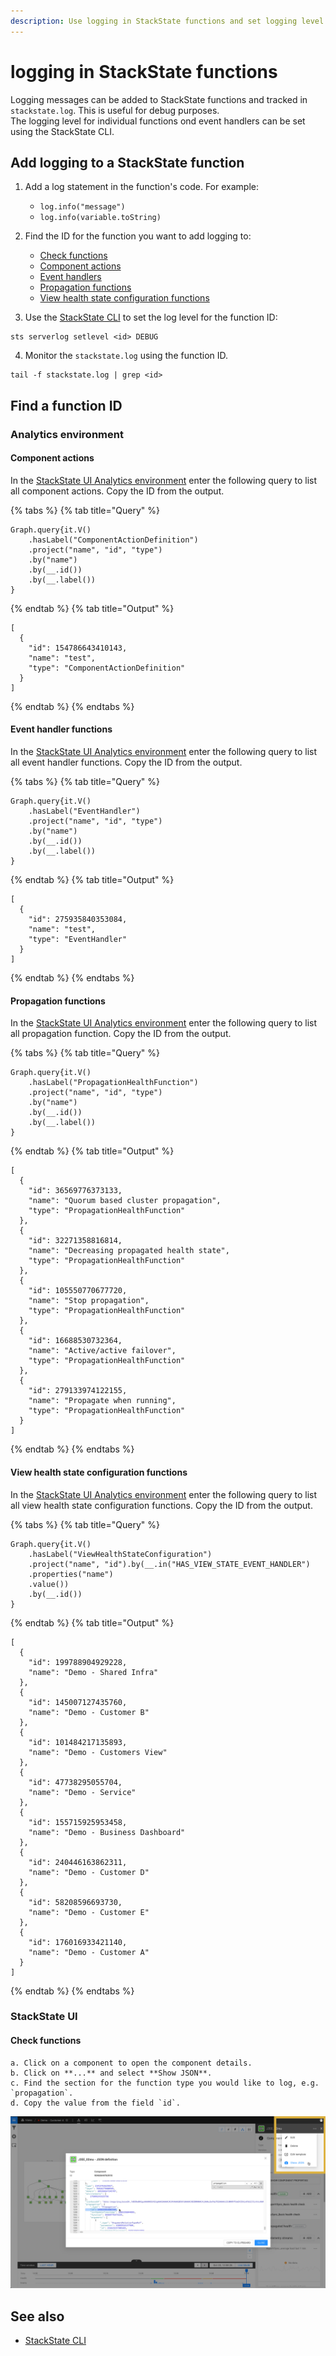 ```yaml
---
description: Use logging in StackState functions and set logging level
---
```


# logging in StackState functions

Logging messages can be added to StackState functions and tracked in `stackstate.log`. This is useful for debug purposes.  
The logging level for individual functions ond event handlers can be set using the StackState CLI.

## Add logging to a StackState function

1. Add a log statement in the function's code. For example:
    - `log.info("message")`
    - `log.info(variable.toString)`

2. Find the ID for the function you want to add logging to:
    - [Check functions](#check-functions)
    - [Component actions](#component-actions)
    - [Event handlers](#event-handlers)
    - [Propagation functions](#propagation-functions)
    - [View health state configuration functions](#view-health-state-configuration-functions)

3. Use the [StackState CLI](/setup/cli.md) to set the log level for the function ID:
```
sts serverlog setlevel <id> DEBUG
```

4. Monitor the `stackstate.log` using the function ID.
```
tail -f stackstate.log | grep <id>
```

## Find a function ID

### Analytics environment

#### Component actions

In the [StackState UI Analytics environment]() enter the following query to list all component actions. Copy the ID from the output.

{% tabs %}
{% tab title="Query" %}
```
Graph.query{it.V()
    .hasLabel("ComponentActionDefinition")
    .project("name", "id", "type")
    .by("name")
    .by(__.id())
    .by(__.label())
}
```
{% endtab %}
{% tab title="Output" %}
```
[
  {
    "id": 154786643410143,
    "name": "test",
    "type": "ComponentActionDefinition"
  }
]
```
{% endtab %}
{% endtabs %}

#### Event handler functions

In the [StackState UI Analytics environment]() enter the following query to list all event handler functions. Copy the ID from the output.

{% tabs %}
{% tab title="Query" %}
```
Graph.query{it.V()
    .hasLabel("EventHandler")
    .project("name", "id", "type")
    .by("name")
    .by(__.id())
    .by(__.label())
}
```
{% endtab %}
{% tab title="Output" %}
```
[
  {
    "id": 275935840353084,
    "name": "test",
    "type": "EventHandler"
  }
]
```
{% endtab %}
{% endtabs %}

#### Propagation functions

In the [StackState UI Analytics environment]() enter the following query to list all propagation function. Copy the ID from the output.

{% tabs %}
{% tab title="Query" %}
```
Graph.query{it.V()
    .hasLabel("PropagationHealthFunction")
    .project("name", "id", "type")
    .by("name")
    .by(__.id())
    .by(__.label())
}
```
{% endtab %}
{% tab title="Output" %}
```
[
  {
    "id": 36569776373133,
    "name": "Quorum based cluster propagation",
    "type": "PropagationHealthFunction"
  },
  {
    "id": 32271358816814,
    "name": "Decreasing propagated health state",
    "type": "PropagationHealthFunction"
  },
  {
    "id": 105550770677720,
    "name": "Stop propagation",
    "type": "PropagationHealthFunction"
  },
  {
    "id": 16688530732364,
    "name": "Active/active failover",
    "type": "PropagationHealthFunction"
  },
  {
    "id": 279133974122155,
    "name": "Propagate when running",
    "type": "PropagationHealthFunction"
  }
]
```
{% endtab %}
{% endtabs %}

#### View health state configuration functions

In the [StackState UI Analytics environment]() enter the following query to list all view health state configuration functions. Copy the ID from the output.

{% tabs %}
{% tab title="Query" %}
```
Graph.query{it.V()
    .hasLabel("ViewHealthStateConfiguration")
    .project("name", "id").by(__.in("HAS_VIEW_STATE_EVENT_HANDLER")
    .properties("name")
    .value())
    .by(__.id())
}
```
{% endtab %}
{% tab title="Output" %}
```
[
  {
    "id": 199788904929228,
    "name": "Demo - Shared Infra"
  },
  {
    "id": 145007127435760,
    "name": "Demo - Customer B"
  },
  {
    "id": 101484217135893,
    "name": "Demo - Customers View"
  },
  {
    "id": 47738295055704,
    "name": "Demo - Service"
  },
  {
    "id": 155715925953458,
    "name": "Demo - Business Dashboard"
  },
  {
    "id": 240446163862311,
    "name": "Demo - Customer D"
  },
  {
    "id": 58208596693730,
    "name": "Demo - Customer E"
  },
  {
    "id": 176016933421140,
    "name": "Demo - Customer A"
  }
]
```
{% endtab %}
{% endtabs %}

### StackState UI

#### Check functions

    a. Click on a component to open the component details.
    b. Click on **...** and select **Show JSON**.
    c. Find the section for the function type you would like to log, e.g. `propagation`.
    d. Copy the value from the field `id`.

![Show JSON](/.gitbook/assets/v41_show-json.png)

## See also

- [StackState CLI](/setup/cli.md)
